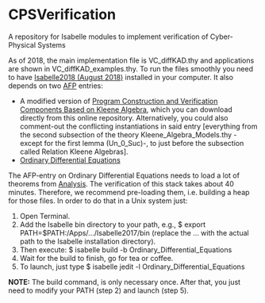 # CPSVerification
A repository for Isabelle modules to implement verification of Cyber-Physical Systems

As of 2018, the main implementation file is VC_diffKAD.thy and applications are shown in VC_diffKAD_examples.thy.
To run the files smoothly you need to have [Isabelle2018 (August 2018)](https://isabelle.in.tum.de/) installed in your computer.
It also depends on two [AFP](https://www.isa-afp.org/) entries:
* A modified version of [Program Construction and Verification Components Based on Kleene Algebra](https://www.isa-afp.org/entries/Algebraic_VCs.html), which you can download directly from this online repository. Alternatively, you could also comment-out the conflicting instantiations in said entry [everything from the second subsection of the theory Kleene_Algebra_Models.thy -except for the first lemma (Un_0_Suc)-, to just before the subsection called Relation Kleene Algebras].
* [Ordinary Differential Equations](https://www.isa-afp.org/entries/Ordinary_Differential_Equations.html)

The AFP-entry on Ordinary Differential Equations needs to load a lot of theorems from [Analysis](http://isabelle.in.tum.de/dist/library/HOL/HOL-Analysis/index.html). The verification of this stack takes about 40 minutes. Therefore, we recommend pre-loading them, i.e. building a heap for those files. In order to do that in a Unix system just:
1. Open Terminal.
2. Add the Isabelle bin directory to your path, e.g., $ export PATH=$PATH:/Apps/.../Isabelle2017/bin (replace the ... with the actual path to the Isabelle installation directory).
3. Then execute: $ isabelle build -b Ordinary_Differential_Equations
4. Wait for the build to finish, go for tea or coffee. 
5. To launch, just type $ isabelle jedit -l Ordinary_Differential_Equations

**NOTE:** The build command, is only necessary once. After that, you just need to modify your PATH (step 2) and launch (step 5).
